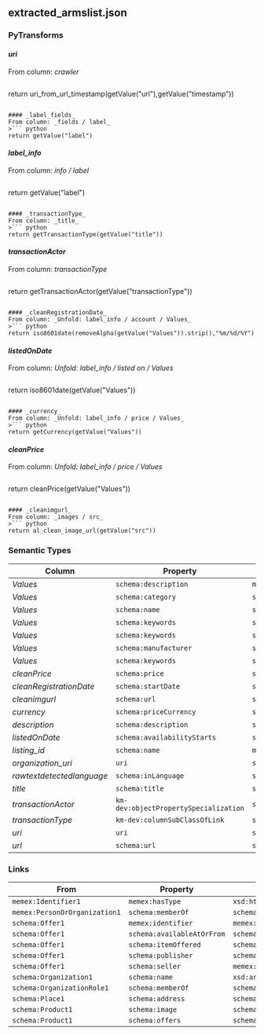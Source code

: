 ## extracted_armslist.json

### PyTransforms
#### _uri_
From column: _crawler_
>``` python
return uri_from_url_timestamp(getValue("url"),getValue("timestamp"))
```

#### _label_fields_
From column: _fields / label_
>``` python
return getValue("label")
```

#### _label_info_
From column: _info / label_
>``` python
return getValue("label")
```

#### _transactionType_
From column: _title_
>``` python
return getTransactionType(getValue("title"))
```

#### _transactionActor_
From column: _transactionType_
>``` python
return getTransactionActor(getValue("transactionType"))
```

#### _cleanRegistrationDate_
From column: _Unfold: label_info / account / Values_
>``` python
return iso8601date(removeAlpha(getValue("Values")).strip(),"%m/%d/%Y")
```

#### _listedOnDate_
From column: _Unfold: label_info / listed on / Values_
>``` python
return iso8601date(getValue("Values"))
```

#### _currency_
From column: _Unfold: label_info / price / Values_
>``` python
return getCurrency(getValue("Values"))
```

#### _cleanPrice_
From column: _Unfold: label_info / price / Values_
>``` python
return cleanPrice(getValue("Values"))
```

#### _cleanimgurl_
From column: _images / src_
>``` python
return al_clean_image_url(getValue("src"))
```


### Semantic Types
| Column | Property | Class |
|  ----- | -------- | ----- |
| _Values_ | `schema:description` | `memex:PersonOrOrganization1`|
| _Values_ | `schema:category` | `schema:Product1`|
| _Values_ | `schema:name` | `schema:PostalAddress1`|
| _Values_ | `schema:keywords` | `schema:Product1`|
| _Values_ | `schema:keywords` | `schema:Product1`|
| _Values_ | `schema:manufacturer` | `schema:Product1`|
| _Values_ | `schema:keywords` | `schema:Product1`|
| _cleanPrice_ | `schema:price` | `schema:Offer1`|
| _cleanRegistrationDate_ | `schema:startDate` | `schema:OrganizationRole1`|
| _cleanimgurl_ | `schema:url` | `schema:ImageObject1`|
| _currency_ | `schema:priceCurrency` | `schema:Offer1`|
| _description_ | `schema:description` | `schema:Offer1`|
| _listedOnDate_ | `schema:availabilityStarts` | `schema:Offer1`|
| _listing_id_ | `schema:name` | `memex:Identifier1`|
| _organization_uri_ | `uri` | `schema:Organization1`|
| _rawtextdetectedlanguage_ | `schema:inLanguage` | `schema:Offer1`|
| _title_ | `schema:title` | `schema:Offer1`|
| _transactionActor_ | `km-dev:objectPropertySpecialization` | `schema:Offer1`|
| _transactionType_ | `km-dev:columnSubClassOfLink` | `schema:Offer1`|
| _uri_ | `uri` | `schema:Offer1`|
| _url_ | `schema:url` | `schema:Offer1`|


### Links
| From | Property | To |
|  --- | -------- | ---|
| `memex:Identifier1` | `memex:hasType` | `xsd:http://dig.isi.edu/weapons/data/thesaurus/identifier/armslist`|
| `memex:PersonOrOrganization1` | `schema:memberOf` | `schema:OrganizationRole1`|
| `schema:Offer1` | `memex:identifier` | `memex:Identifier1`|
| `schema:Offer1` | `schema:availableAtOrFrom` | `schema:Place1`|
| `schema:Offer1` | `schema:itemOffered` | `schema:Product1`|
| `schema:Offer1` | `schema:publisher` | `schema:Organization1`|
| `schema:Offer1` | `schema:seller` | `memex:PersonOrOrganization1`|
| `schema:Organization1` | `schema:name` | `xsd:armslist.com`|
| `schema:OrganizationRole1` | `schema:memberOf` | `schema:Organization1`|
| `schema:Place1` | `schema:address` | `schema:PostalAddress1`|
| `schema:Product1` | `schema:image` | `schema:ImageObject1`|
| `schema:Product1` | `schema:offers` | `schema:Offer1`|
